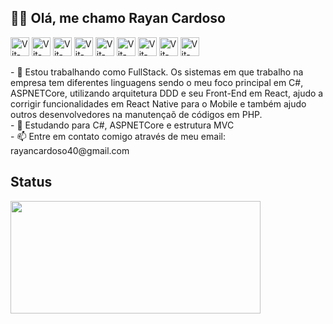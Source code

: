 <h2>🧑‍💻 Olá, me chamo Rayan Cardoso</h2>
<div>
  <img align="center" alt="Vit-Ts" height="30" src="https://img.shields.io/badge/C%23-239120?style=for-the-badge&logo=c-sharp&logoColor=white">
  <img align="center" alt="Vit-SasS" height="30" src="https://img.shields.io/badge/HTML5-E34F26?style=for-the-badge&logo=html5&logoColor=white">
  <img align="center" alt="Vit-SasS" height="30" src="https://img.shields.io/badge/CSS3-1572B6?style=for-the-badge&logo=css3&logoColor=white">
  <img align="center" alt="Vit-SasS" height="30" src="https://img.shields.io/badge/.NET-5C2D91?style=for-the-badge&logo=.net&logoColor=white">
  <img align="center" alt="Vit-SasS" height="30" src="https://img.shields.io/badge/JavaScript-323330?style=for-the-badge&logo=javascript&logoColor=F7DF1E">
  <img align="center" alt="Vit-SasS" height="30" src="https://img.shields.io/badge/PHP-777BB4?style=for-the-badge&logo=php&logoColor=white">
  <img align="center" alt="Vit-SasS" height="30" src="https://img.shields.io/badge/React-20232A?style=for-the-badge&logo=react&logoColor=61DAFB">
  <img align="center" alt="Vit-SasS" height="30" src="https://img.shields.io/badge/React_Native-20232A?style=for-the-badge&logo=react&logoColor=61DAFB">
  <img align="center" alt="Vit-SasS" height="30" src="https://img.shields.io/badge/Git-E34F26?style=for-the-badge&logo=git&logoColor=white">
</div><br>
- 🔭 Estou trabalhando como FullStack. Os sistemas em que trabalho na empresa tem diferentes linguagens sendo o meu foco principal em C#, ASPNETCore, utilizando arquitetura DDD e seu Front-End em React, ajudo a corrigir funcionalidades em React Native para o Mobile e também ajudo outros desenvolvedores na manutençaõ de códigos em PHP. <br>
- 🌱 Estudando para C#, ASPNETCore e estrutura MVC <br>
- 📫 Entre em contato comigo através de meu email: rayancardoso40@gmail.com 


<h2>Status</h2>

<!--Status-->
<div style="display:block; width:100%">
  <div>
    <img height="180em" width="400px" align="left" src="https://github-readme-stats.vercel.app/api/top-langs/?username=RayanCardoso&layout=compact&theme=tokyonight" />
  </div>
</div>
  


